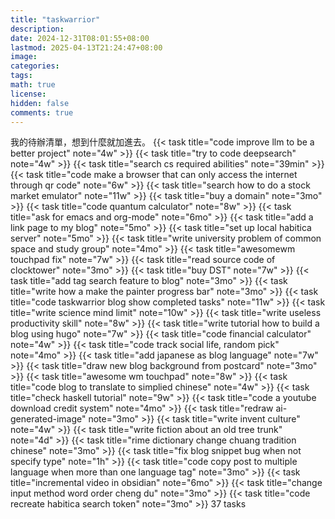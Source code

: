 ```yaml
---
title: "taskwarrior"
description: 
date: 2024-12-31T08:01:55+08:00
lastmod: 2025-04-13T21:24:47+08:00
image: 
categories: 
tags: 
math: true
license: 
hidden: false
comments: true
---
```


我的待辦清單，想到什麼就加進去。
{{< task title="code improve llm to be a better project" note="4w" >}}
{{< task title="try to code deepsearch" note="4w" >}}
{{< task title="search cs required abilities" note="39min" >}}
{{< task title="code make a browser that can only access the internet through qr code" note="6w" >}}
{{< task title="search how to do a stock market emulator" note="11w" >}}
{{< task title="buy a domain" note="3mo" >}}
{{< task title="code quantum calculator" note="8w" >}}
{{< task title="ask for emacs and org-mode" note="6mo" >}}
{{< task title="add a link page to my blog" note="5mo" >}}
{{< task title="set up local habitica server" note="5mo" >}}
{{< task title="write university problem of common space and study group" note="4mo" >}}
{{< task title="awesomewm touchpad fix" note="7w" >}}
{{< task title="read source code of clocktower" note="3mo" >}}
{{< task title="buy DST" note="7w" >}}
{{< task title="add tag search feature to blog" note="3mo" >}}
{{< task title="write how a make the painter progress bar" note="3mo" >}}
{{< task title="code taskwarrior blog show completed tasks" note="11w" >}}
{{< task title="write science mind limit" note="10w" >}}
{{< task title="write useless productivity skill" note="8w" >}}
{{< task title="write tutorial how to build a blog using hugo" note="7w" >}}
{{< task title="code financial calculator" note="4w" >}}
{{< task title="code track social life, random pick" note="4mo" >}}
{{< task title="add japanese as blog language" note="7w" >}}
{{< task title="draw new blog background from postcard" note="3mo" >}}
{{< task title="awesome wm touchpad" note="8w" >}}
{{< task title="code blog to translate to simplied chinese" note="4w" >}}
{{< task title="check haskell tutorial" note="9w" >}}
{{< task title="code a youtube download credit system" note="4mo" >}}
{{< task title="redraw ai-generated-image" note="3mo" >}}
{{< task title="write invent culture" note="4w" >}}
{{< task title="write fiction about an old tree trunk" note="4d" >}}
{{< task title="rime dictionary change chuang tradition chinese" note="3mo" >}}
{{< task title="fix blog snippet bug when not specify type" note="1h" >}}
{{< task title="code copy post to multiple language when more than one language tag" note="3mo" >}}
{{< task title="incremental video in obsidian" note="6mo" >}}
{{< task title="change input method word order cheng du" note="3mo" >}}
{{< task title="code recreate habitica search token" note="3mo" >}}
37 tasks